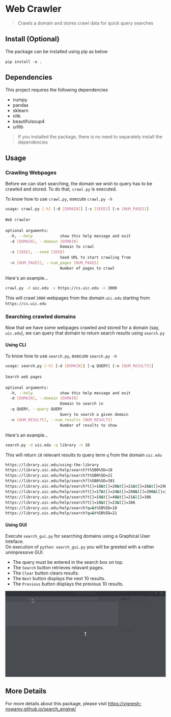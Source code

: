 # Web Crawler
> Crawls a domain and stores crawl data for quick query searches


## Install (Optional)

The package can be installed using pip as below

`pip install -e .`

## Dependencies

This project requires the following dependencies
- numpy
- pandas
- sklearn
- nltk
- beautifulsoup4
- urllib

> If you installed the package, there is no need to separately install the dependencies

## Usage

### Crawling Webpages

Before we can start searching, the domain we wish to query has to be crawled and stored. To do that, `crawl.py` is executed.

To know how to use `crawl.py`, execute `crawl.py -h`

```bash
usage: crawl.py [-h] [-d [DOMAIN]] [-s [SEED]] [-n [NUM_PAGES]]

Web crawler

optional arguments:
  -h, --help            show this help message and exit
  -d [DOMAIN], --domain [DOMAIN]
                        Domain to crawl
  -s [SEED], --seed [SEED]
                        Seed URL to start crawling from
  -n [NUM_PAGES], --num_pages [NUM_PAGES]
                        Number of pages to crawl
```

Here's an example...

```bash
crawl.py -d uic.edu -s https://cs.uic.edu -n 3000
```
This will crawl `3000` webpages from the domain `uic.edu` starting from `https://cs.uic.edu`

### Searching crawled domains

Now that we have some webpages crawled and stored for a domain (say, `uic.edu`), we can query that domain to return search results using `search.py`

#### Using CLI

To know how to use `search.py`, execute `search.py -h`

```bash
usage: search.py [-h] [-d [DOMAIN]] [-q QUERY] [-n [NUM_RESULTS]]

Search web pages

optional arguments:
  -h, --help            show this help message and exit
  -d [DOMAIN], --domain [DOMAIN]
                        Domain to search in
  -q QUERY, --query QUERY
                        Query to search a given domain
  -n [NUM_RESULTS], --num_results [NUM_RESULTS]
                        Number of results to show
```

Here's an example...

```bash
search.py -d uic.edu -q library -n 10
```
This will return `10` relevant results to query term `q` from the domain `uic.edu`

```bash
https://library.uic.edu/using-the-library
https://library.uic.edu/help/search?t%5B0%5D=18
https://library.uic.edu/help/search?t%5B0%5D=21
https://library.uic.edu/help/search?l%5B0%5D=391
https://library.uic.edu/help/search?t[]=18&t[]=20&t[]=21&t[]=26&t[]=29&;
https://library.uic.edu/help/search?t[]=17&t[]=24&t[]=208&l[]=390&l[]=388&l[]=389&l[]=391&l[]=386
https://library.uic.edu/help/search?t[]=19&t[]=48&t[]=21&l[]=386
https://library.uic.edu/help/search?t[]=18&t[]=23&l[]=386
https://library.uic.edu/help/search?q=&t%5B%5D=18
https://library.uic.edu/help/search?q=&t%5B%5D=21
```

#### Using GUI

Execute `search_gui.py` for searching domains using a Graphical User Inteface. <br/>
On execution of `python search_gui.py` you will be greeted with a rather unimpressive GUI.
- The query must be entered in the search box on top.
- The `Search` button retrieves relavant pages.
- The `Clear` button clears results.
- The `Next` button displays the next 10 results.
- The `Previous` button displays the previous 10 results.

<img src="nbs/docs/images/search.gif">

## More Details

For more details about this package, please visit https://vignesh-nswamy.github.io/search_engine/
